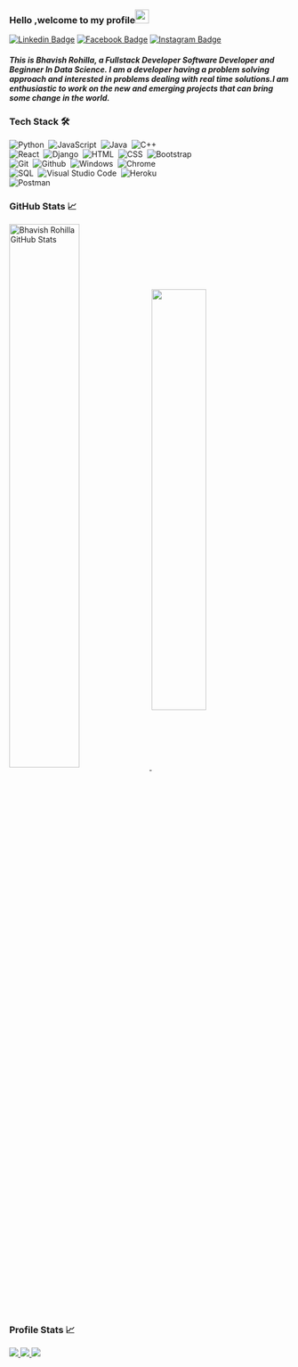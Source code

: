 ### Hello ,welcome to my profile<img src="https://media.giphy.com/media/hvRJCLFzcasrR4ia7z/giphy.gif" width="25px">
[![Linkedin Badge](https://img.shields.io/badge/-LinkedIn-333333?style=flat-square&logo=Linkedin&logoColor=white)](https://www.linkedin.com/in/bhavish-rohilla-b17a49194)
[![Facebook Badge](https://img.shields.io/badge/-Facebook-333333?style=flat-square&logo=Facebook&logoColor=white)](https://fb.me/bhavish.rohilla.844)
[![Instagram Badge](https://img.shields.io/badge/-Instagram-333333?style=flat-square&logo=Instagram&logoColor=white)](https://instagram.com/kyayaarbhavish)

##### This is Bhavish Rohilla, a Fullstack Developer Software Developer and Beginner In Data Science. I am a developer having a problem solving approach and interested in problems dealing with real time solutions.I am enthusiastic to work on the new and emerging projects that can bring some change in the world.

### Tech Stack 🛠 &nbsp;

![Python](https://img.shields.io/badge/-Python-333333?style=flat-square&logo=python&logoColor=ffffff)&nbsp;
![JavaScript](https://img.shields.io/badge/-JavaScript-333333?style=flat-square&logo=javascript&logoColor=ffffff)&nbsp;
![Java](https://img.shields.io/badge/-Java-333333?style=flat-square&logo=java&logoColor=ffffff)&nbsp;
![C++](https://img.shields.io/badge/-C++-333333?style=flat-square&logo=C%2B%2B&logoColor=ffffff)\
![React](https://img.shields.io/badge/-React-333333?style=flat-square&logo=react&logoColor=ffffff)&nbsp;
![Django](https://img.shields.io/badge/-Django-333333?style=flat-square&logo=django&logoColor=ffffff)&nbsp;
![HTML](https://img.shields.io/badge/-HTML-333333?style=flat-square&logo=HTML5&logoColor=ffffff)&nbsp;
![CSS](https://img.shields.io/badge/-CSS-333333?style=flat-square&logo=CSS3&logoColor=ffffff)&nbsp;
![Bootstrap](https://img.shields.io/badge/-Bootstrap-333333?style=flat-square&logo=bootstrap&logoColor=ffffff)\
![Git](https://img.shields.io/badge/-Git-333333?style=flat-square&logo=git&logoColor=ffffff)&nbsp;
![Github](https://img.shields.io/badge/-Github-333333?style=flat-square&logo=github&logoColor=ffffff)&nbsp;
![Windows](https://img.shields.io/badge/-Windows-333333?style=flat-square&logo=windows&logoColor=ffffff)&nbsp;
![Chrome](https://img.shields.io/badge/-Chrome-333333?style=flat-square&logo=google-chrome&logoColor=ffffff)\
![SQL](https://img.shields.io/badge/-SQL-333333?style%3Dflat-square%26logo=sql-server&logoColor=3Dffffff)&nbsp;
![Visual Studio Code](https://img.shields.io/badge/-Visual%20Studio%20Code-333333?style=flat-square&logo=visual-studio-code&logoColor=ffffff)&nbsp;
![Heroku](https://img.shields.io/badge/-Heroku-333333?style=flat-square&logo=heroku&logoColor=ffffff)\
![Postman](https://img.shields.io/badge/-Postman-333333?style=flat-square&logo=postman&logoColor=ffffff)&nbsp;


###  GitHub Stats &#x1f4c8;

<a href="https://github.com/bhavishrohilla/bhavishrohilla">
  <img align="center" width="50%" src="https://github-readme-stats.vercel.app/api?username=Rohit1204&show_icons=true&line_height=27&count_private=true&title_color=000000&text_color=333333&icon_color=757575&bg_color=ffffff" alt="Bhavish Rohilla GitHub Stats" />
  </a>
  <a href="https://github.com/bhavishrohilla/github-readme-stats">
  <!-- Change the `github-readme-stats.anuraghazra1.vercel.app` to `github-readme-stats.vercel.app`  -->
  <img align="center" width="44%"  src="https://github-readme-stats.anuraghazra1.vercel.app/api/top-langs/?username=bhavishrohilla&line_height=27&layout=compact&theme=radical&title_color=000000&text_color=000000&icon_color=757575&bg_color=ffffff" />
</a>


###  Profile Stats &#x1f4c8;

<p>
  <a href="https://badges.pufler.dev">
    <img src="https://badges.pufler.dev/visits/bhavishrohilla/bhavishrohilla?style=flat-square&color=black&logo=github">
  </a>
    <a href="https://badges.pufler.dev">
    <img src="https://badges.pufler.dev/years/bhavishrohilla?style=flat-square&color=black&logo=github">
  </a>
     <a href="https://badges.pufler.dev">
    <img src="https://badges.pufler.dev/commits/monthly/bhavishrohilla?style=flat-square&color=black&logo=github">
  </a>

<!--
**Rohit1204/Rohit1204** is a ✨ _special_ ✨ repository because its `README.md` (this file) appears on your GitHub profile.

Here are some ideas to get you started:

- 🔭 I’m currently working on ...
- 🌱 I’m currently learning ...
- 👯 I’m looking to collaborate on ...
- 🤔 I’m looking for help with ...
- 💬 Ask me about ...
- 📫 How to reach me: ...
- 😄 Pronouns: ...
- ⚡ Fun fact: ...
-->
